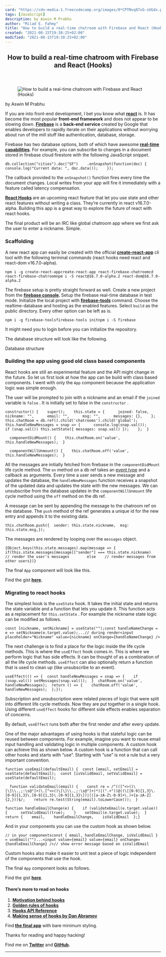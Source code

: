 ```yaml
---
card: "https://cdn-media-1.freecodecamp.org/images/0*CPTNvq87xG-sUGdx.png"
tags: [JavaScript]
description: by Aswin M Prabhu
author: "Milad E. Fahmy"
title: "How to build a real-time chatroom with Firebase and React (Hooks)"
created: "2021-08-15T19:38:25+02:00"
modified: "2021-08-15T19:38:25+02:00"
---
```

<div class="site-wrapper">
<main id="site-main" class="site-main outer">
<div class="inner">
<article class="post-full post tag-javascript tag-programming tag-react tag-tech tag-firebase ">
<header class="post-full-header">
<h1 class="post-full-title">How to build a real-time chatroom with Firebase and React (Hooks)</h1>
</header>
<figure class="post-full-image">
<picture>
<source media="(max-width: 700px)" sizes="1px" srcset="data:image/gif;base64,R0lGODlhAQABAIAAAAAAAP///yH5BAEAAAAALAAAAAABAAEAAAIBRAA7 1w">
<source media="(min-width: 701px)" sizes="(max-width: 800px) 400px,
(max-width: 1170px) 700px,
1400px" srcset="https://cdn-media-1.freecodecamp.org/images/0*CPTNvq87xG-sUGdx.png 300w,
https://cdn-media-1.freecodecamp.org/images/0*CPTNvq87xG-sUGdx.png 600w,
https://cdn-media-1.freecodecamp.org/images/0*CPTNvq87xG-sUGdx.png 1000w,
https://cdn-media-1.freecodecamp.org/images/0*CPTNvq87xG-sUGdx.png 2000w">
<img onerror="this.style.display='none'" src="https://cdn-media-1.freecodecamp.org/images/0*CPTNvq87xG-sUGdx.png" alt="How to build a real-time chatroom with Firebase and React (Hooks)">
</picture>
</figure>
<section class="post-full-content">
<div class="post-content medium-migrated-article">
<p>by Aswin M Prabhu</p>
<p>If you are into front-end development, I bet you know what <a href="https://reactjs.org" rel="noopener"><strong>react</strong></a> is. It has become the most popular <strong>front-end framework</strong> and does not appear to be slowing down. <a href="https://firebase.google.com/" rel="noopener"><strong>Firebase</strong></a> is a <strong>back-end service </strong>created by<strong> </strong>Google that enables developers to rapidly iterate on their applications without worrying about run of the mill stuff like authentication, database, storage.</p>
<p>Firebase has two database options, both of which have awesome <a href="https://firebase.google.com/docs/firestore/query-data/listen" rel="noopener"><strong>real-time capabilities</strong></a>. For example, you can subscribe to changes in a document stored in firebase cloud firestore with the following JavaScript snippet.</p><pre><code>db.collection("cities").doc("SF")    .onSnapshot(function(doc) {        console.log("Current data: ", doc.data());    });</code></pre>
<p>The callback provided to the <code>onSnapshot()</code> function fires every time the document changes. Local writes from your app will fire it immediately with a feature called latency compensation.</p>
<p><a href="https://reactjs.org/docs/hooks-intro.html" rel="noopener"><strong>React Hooks</strong></a><strong> </strong>are an upcoming react feature that let you use state and other react features without writing a class. They’re currently in react v16.7.0-alpha. Building this app is a great way to explore the future of react with react hooks.</p>
<p>The final product will be an IRC like global chatroom app where we first ask the user to enter a nickname. Simple.</p>
<h3 id="scaffolding">Scaffolding</h3>
<p>A new react app can easily be created with the official <a href="https://www.npmjs.com/package/create-react-app" rel="noopener"><strong>create-react-app</strong></a> cli tool with the following terminal commands (react hooks need react and react-dom v16.7.0-alpha).</p><pre><code>npm i -g create-react-appcreate-react-app react-firebase-chatroomcd react-firebase-chatroomnpm i -S react@16.7.0-alpha.2 react-dom@16.7.0-alpha.2</code></pre>
<p>The firebase setup is pretty straight forward as well. Create a new project from the <a href="https://console.firebase.google.com/" rel="noopener"><strong>firebase console</strong></a><strong>. </strong>Setup the firebase real-time database in test mode. Initialize the local project with <a href="https://www.npmjs.com/package/firebase-tools?activeTab=versions" rel="noopener"><strong>firebase-tools</strong></a><strong> </strong>command. Choose the realtime-database and hosting as the enabled features. Select <code>build</code> as the public directory. Every other option can be left as is.</p><pre><code>npm i -g firebase-toolsfirebase-tools initnpm i -S firebase</code></pre>
<p>It might need you to login before you can initialize the repository.</p>
<p>The database structure will look like the following.</p>
<figcaption>Database structure</figcaption>
</figure>
<h3 id="building-the-app-using-good-old-class-based-components">Building the app using good old class based components</h3>
<p>React hooks are still an experimental feature and the API might change in the future. So let us first look at how the app can be build with class based components. I went with only the <code>App</code> component because the application logic was simple enough.</p>
<p>The user will be prompted to join with a nickname and an email if the <code>joined</code> variable is <code>false</code> . It is initially set to false in the <code>constructor</code> .</p><pre><code>constructor() {    super();    this.state = {      joined: false,      nickname: "",      email: "",      msg: "",      messages: {},    };    this.chatRoom = db.ref().child('chatrooms').child('global');    this.handleNewMessages = snap =&gt; {      console.log(snap.val());      if (snap.val()) this.setState({ messages: snap.val() });    };  }</code></pre><pre><code>  componentDidMount() {    this.chatRoom.on('value', this.handleNewMessages);  }</code></pre><pre><code>  componentWillUnmount() {    this.chatRoom.off('value', this.handleNewMessages);  }</code></pre>
<p>All the messages are initially fetched from firebase in the <code>componentDidMount</code> life cycle method. The <code>on</code> method on a db ref takes an <a href="https://firebase.google.com/docs/reference/js/firebase.database.Reference#on" rel="noopener">event type</a> and a callback as arguments. Every time a user sends a new message and updates the database, the <code>handleNewMessages</code> function receives a snapshot of the updated data and updates the state with the new messages. We can unsubscribe from the database updates in the <code>componentWillUnmount</code> life cycle method using the <code>off</code> method on the db ref.</p>
<p>A message can be sent by appending the message to the chatroom ref on the database. The <code>push</code> method of the ref generates a unique id for the new entry and appends it to the existing data.</p><pre><code>this.chatRoom.push({  sender: this.state.nickname,  msg: this.state.msg,});</code></pre>
<p>The messages are rendered by looping over the <code>messages</code> object.</p><pre><code>{Object.keys(this.state.messages).map(message =&gt; {  if(this.state.messages[message]["sender"] === this.state.nickname)    // render the user's messages        else    // render messages from other users})}</code></pre>
<p>The final <code>App</code> component will look like this.</p>
<p>Find the gist <a href="https://gist.github.com/aswinmprabhu/665c555577f78b4865bb782bb26df3bb" rel="noopener"><strong>here</strong></a><strong>.</strong></p>
<h3 id="migrating-to-react-hooks">Migrating to react hooks</h3>
<p>The simplest hook is the <code>useState</code> hook. It takes the initial state and returns the state variable and a function that lets you update it. This function acts as a replacement for <code>this.setState</code> . For example the nickname state logic can be modified as follows.</p><pre><code>const [nickname, setNickname] = useState("");const handleNameChange = e =&gt; setNickname(e.target.value);...// during render&lt;input placeholder="Nickname" value={nickname} onChange={handleNameChange} /&gt;</code></pre>
<p>The next challenge is to find a place for the logic inside the life cycle methods. This is where the <code>useEffect</code> hook comes in. This is where we perform logic that has side effects. It can be thought of as a combination of all the life cycle methods. <code>useEffect</code> can also optionally return a function that is used to clean up (like unsubscribe to an event).</p><pre><code>useEffect(() =&gt; {  const handleNewMessages = snap =&gt; {    if (snap.val()) setMessages(snap.val());  }  chatRoom.on('value', handleNewMessages);  return () =&gt; {    chatRoom.off('value', handleNewMessages);  };});</code></pre>
<p>Subscription and unsubscription were related pieces of logic that were split into different life cycle methods. Now they are put together in a single hook. Using different <code>useEffect</code> hooks for different side effects enables separation of concerns.</p>
<p>By default, <code>useEffect</code> runs both after the first render <em>and</em> after every update.</p>
<p>One of the major advantages of using hooks is that stateful logic can be reused between components. For example, imagine you want to reuse email input handling and validating logic in multiple components. A custom hook can achieve this as shown below. A custom hook is a function that can call other hooks and starts with “use”. Starting with “use” is not a rule but a very important convention.</p><pre><code>function useEmail(defaultEmail) {  const [email, setEmail] = useState(defaultEmail);  const [isValidEmail, setValidEmail] = useState(defaultEmail);</code></pre><pre><code>  function validateEmail(email) {    const re = /^(([^&lt;&gt;()\[\]\\.,;:\s@"]+(\.[^&lt;&gt;()\[\]\\.,;:\s@"]+)*)|(".+"))@((\[[0-9]{1,3}\.[0-9]{1,3}\.[0-9]{1,3}\.[0-9]{1,3}\])|(([a-zA-Z\-0-9]+\.)+[a-zA-Z]{2,}))$/;    return re.test(String(email).toLowerCase());  }</code></pre><pre><code>function handleEmailChange(e) {    if (validateEmail(e.target.value)) {      setValidEmail(true);    }    setEmail(e.target.value);  }  return {    email,    handleEmailChange,    isValidEmail  };}</code></pre>
<p>And in your components you can use the custom hook as shown below.</p><pre><code>// in your componentsconst { email, handleEmailChange, isValidEmail } = useEmail("")...&lt;input value={email} value={email} onChange={handleEmailChange} /&gt;// show error message based on isValidEmail</code></pre>
<p>Custom hooks also make it easier to unit test a piece of logic independent of the components that use the hook.</p>
<p>The final <code>App</code> component looks as follows.</p>
<p>Find the gist <a href="https://gist.github.com/aswinmprabhu/601e74d26e88e882038764cc2e0b3df6" rel="noopener"><strong>here</strong></a>.</p>
<h4 id="there-s-more-to-read-on-hooks">There’s more to read on hooks</h4>
<ol>
<li><a href="https://reactjs.org/docs/hooks-intro.html#motivation" rel="noopener"><strong>Motivation behind hooks</strong></a></li>
<li><a href="https://reactjs.org/docs/hooks-rules.html" rel="noopener"><strong>Golden rules of hooks</strong></a></li>
<li><a href="https://reactjs.org/docs/hooks-reference.html" rel="noopener"><strong>Hooks API Reference</strong></a></li>
<li><a href="https://medium.com/@dan_abramov/making-sense-of-react-hooks-fdbde8803889" rel="noopener"><strong>Making sense of hooks by Dan Abramov</strong></a></li>
</ol>
<p>Find<strong> <a href="https://react-chat-room-4b8e8.firebaseapp.com/" rel="noopener">the final app</a></strong> with bare minimum styling.</p>
<p>Thanks for reading and happy hacking!</p>
<p>Find me on <a href="https://twitter.com/aswinmprabhu" rel="noopener"><strong>Twitter</strong></a> and <a href="https://github.com/aswinmprabhu" rel="noopener"><strong>GitHub</strong></a><strong>.</strong></p>
</div>
<hr>
</section>
</article>
</div>
</main>
</div>
<!-- Google Tag Manager (noscript) -->
<!-- End Google Tag Manager (noscript) -->
